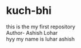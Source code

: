 # kuch-bhi
this is the my first repository
<br>
Author- Ashish Lohar
<br>
hyy my name is luhar ashish
